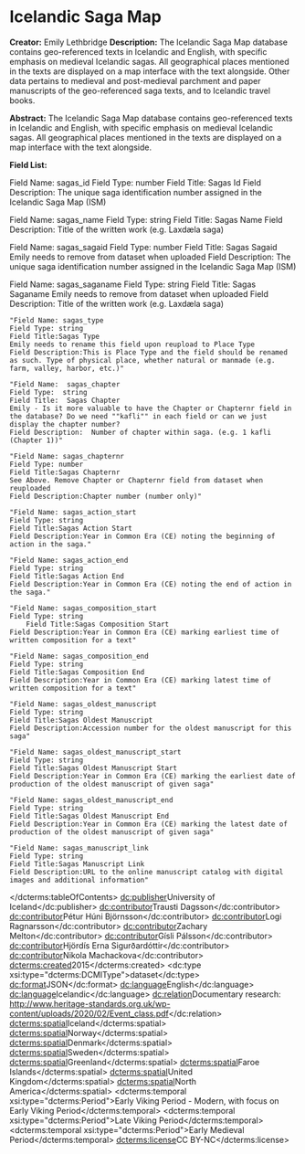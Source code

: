 
# Icelandic Saga Map
**Creator:** Emily Lethbridge
**Description:** The Icelandic Saga Map database contains geo-referenced texts in Icelandic and English, with specific emphasis on medieval Icelandic sagas. All geographical places mentioned in the texts are displayed on a map interface with the text alongside. Other data pertains to medieval and post-medieval parchment and paper manuscripts of the geo-referenced saga texts, and to Icelandic travel books.

**Abstract:** The Icelandic Saga Map database contains geo-referenced texts in Icelandic and English, with specific emphasis on medieval Icelandic sagas. All geographical places mentioned in the texts are displayed on a map interface with the text alongside.

**Field List:**

Field Name: sagas_id
Field Type: number
Field Title: Sagas Id
Field Description: The unique saga identification number assigned in the Icelandic Saga Map (ISM)

Field Name: sagas_name
Field Type: string
Field Title: Sagas Name
Field Description: Title of the written work (e.g. Laxdæla saga)

Field Name: sagas_sagaid
Field Type: number
Field Title: Sagas Sagaid Emily needs to remove from dataset when uploaded
Field Description: The unique saga identification number assigned in the Icelandic Saga Map (ISM)

Field Name: sagas_saganame
Field Type: string
Field Title: Sagas Saganame Emily needs to remove from dataset when uploaded
Field Description: Title of the written work (e.g. Laxdæla saga)

	"Field Name: sagas_type
	Field Type: string
	Field Title:Sagas Type
	Emily needs to rename this field upon reupload to Place Type
	Field Description:This is Place Type and the field should be renamed as such. Type of physical place, whether natural or manmade (e.g. farm, valley, harbor, etc.)"

	"Field Name:  sagas_chapter
	Field Type:  string
	Field Title:  Sagas Chapter
	Emily - Is it more valuable to have the Chapter or Chapternr field in the database? Do we need ""kafli"" in each field or can we just display the chapter number?
	Field Description:  Number of chapter within saga. (e.g. 1 kafli (Chapter 1))"

	"Field Name: sagas_chapternr
	Field Type: number
	Field Title:Sagas Chapternr 
	See Above. Remove Chapter or Chapternr field from dataset when reuploaded
	Field Description:Chapter number (number only)"

	"Field Name: sagas_action_start
	Field Type: string
	Field Title:Sagas Action Start
	Field Description:Year in Common Era (CE) noting the beginning of action in the saga."

	"Field Name: sagas_action_end
	Field Type: string
	Field Title:Sagas Action End
	Field Description:Year in Common Era (CE) noting the end of action in the saga."

	"Field Name: sagas_composition_start
	Field Type: string
		Field Title:Sagas Composition Start
	Field Description:Year in Common Era (CE) marking earliest time of written composition for a text"

	"Field Name: sagas_composition_end
	Field Type: string
	Field Title:Sagas Composition End
	Field Description:Year in Common Era (CE) marking latest time of written composition for a text"

	"Field Name: sagas_oldest_manuscript
	Field Type: string
	Field Title:Sagas Oldest Manuscript
	Field Description:Accession number for the oldest manuscript for this saga"

	"Field Name: sagas_oldest_manuscript_start
	Field Type: string
	Field Title:Sagas Oldest Manuscript Start
	Field Description:Year in Common Era (CE) marking the earliest date of production of the oldest manuscript of given saga"

	"Field Name: sagas_oldest_manuscript_end
	Field Type: string
	Field Title:Sagas Oldest Manuscript End
	Field Description:Year in Common Era (CE) marking the latest date of production of the oldest manuscript of given saga"

	"Field Name: sagas_manuscript_link
	Field Type: string
	Field Title:Sagas Manuscript Link
	Field Description:URL to the online manuscript catalog with digital images and additional information"	

</dcterms:tableOfContents>
<dc:publisher>University of Iceland</dc:publisher>
<dc:contributor>Trausti Dagsson</dc:contributor>
<dc:contributor>Pétur Húni Björnsson</dc:contributor>
<dc:contributor>Logi Ragnarsson</dc:contributor>
<dc:contributor>Zachary Melton</dc:contributor>
<dc:contributor>Gísli Pálsson</dc:contributor>
<dc:contributor>Hjördís Erna Sigurðardóttir</dc:contributor>
<dc:contributor>Nikola Machackova</dc:contributor>
<dcterms:created>2015</dcterms:created>
<dc:type xsi:type="dcterms:DCMIType">dataset</dc:type>
<dc:format>JSON</dc:format>
<dc:language>English</dc:language>
<dc:language>Icelandic</dc:language>
<dc:relation>Documentary research: http://www.heritage-standards.org.uk/wp-content/uploads/2020/02/Event_class.pdf</dc:relation>
<dcterms:spatial>Iceland</dcterms:spatial>
<dcterms:spatial>Norway</dcterms:spatial>
<dcterms:spatial>Denmark</dcterms:spatial>
<dcterms:spatial>Sweden</dcterms:spatial>
<dcterms:spatial>Greenland</dcterms:spatial>
<dcterms:spatial>Faroe Islands</dcterms:spatial>
<dcterms:spatial>United Kingdom</dcterms:spatial>
<dcterms:spatial>North America</dcterms:spatial>
<dcterms:temporal xsi:type="dcterms:Period">Early Viking Period - Modern, with focus on Early Viking Period</dcterms:temporal>
<dcterms:temporal xsi:type="dcterms:Period">Late Viking Period</dcterms:temporal>
<dcterms:temporal xsi:type="dcterms:Period">Early Medieval Period</dcterms:temporal>
<dcterms:license>CC BY-NC</dcterms:license>

</metadata>
<!--stackedit_data:
eyJoaXN0b3J5IjpbLTEzNjc1Mjc1NDFdfQ==
-->